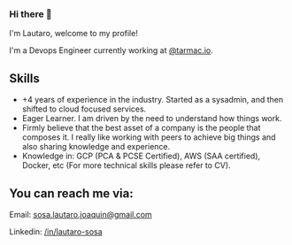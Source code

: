 ### Hi there 👋

I'm Lautaro, welcome to my profile!

I'm a Devops Engineer currently working at [@tarmac.io](https://github.com/tarmac).


## Skills

- +4 years of experience in the industry. Started as a sysadmin, and then shifted to cloud focused services.
- Eager Learner. I am driven by the need to understand how things work.
- Firmly believe that the best asset of a company is the people that composes it. I really like working with peers to achieve big things and also sharing knowledge and experience. 
- Knowledge in: GCP (PCA & PCSE Certified), AWS (SAA certified), Docker, etc (For more technical skills please refer to CV).

## You can reach me via:

Email: <sosa.lautaro.joaquin@gmail.com>

Linkedin: [/in/lautaro-sosa](https://www.linkedin.com/in/lautaro-sosa/)

<!--
**lautitoti/lautitoti** is a ✨ _special_ ✨ repository because its `README.md` (this file) appears on your GitHub profile.

Here are some ideas to get you started:

- 🔭 I’m currently working on ...
- 🌱 I’m currently learning ...
- 👯 I’m looking to collaborate on ...
- 🤔 I’m looking for help with ...
- 💬 Ask me about ...
- 📫 How to reach me: ...
- 😄 Pronouns: ...
- ⚡ Fun fact: ...
-->
